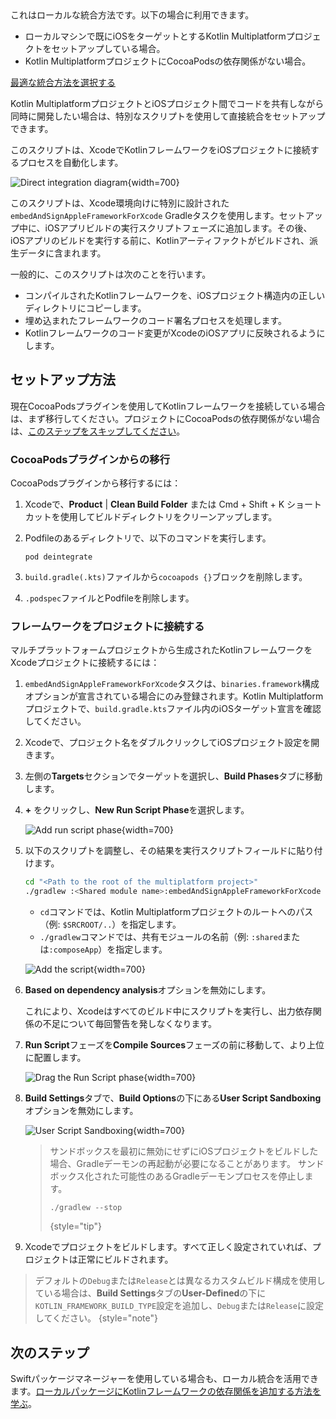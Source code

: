 [//]: # (title: 直接統合)

<tldr>
   これはローカルな統合方法です。以下の場合に利用できます。<br/>

   * ローカルマシンで既にiOSをターゲットとするKotlin Multiplatformプロジェクトをセットアップしている場合。
   * Kotlin MultiplatformプロジェクトにCocoaPodsの依存関係がない場合。<br/>

   [最適な統合方法を選択する](multiplatform-ios-integration-overview.md)
</tldr>

Kotlin MultiplatformプロジェクトとiOSプロジェクト間でコードを共有しながら同時に開発したい場合は、特別なスクリプトを使用して直接統合をセットアップできます。

このスクリプトは、XcodeでKotlinフレームワークをiOSプロジェクトに接続するプロセスを自動化します。

![Direct integration diagram](direct-integration-scheme.svg){width=700}

このスクリプトは、Xcode環境向けに特別に設計された`embedAndSignAppleFrameworkForXcode` Gradleタスクを使用します。セットアップ中に、iOSアプリビルドの実行スクリプトフェーズに追加します。その後、iOSアプリのビルドを実行する前に、Kotlinアーティファクトがビルドされ、派生データに含まれます。

一般的に、このスクリプトは次のことを行います。

* コンパイルされたKotlinフレームワークを、iOSプロジェクト構造内の正しいディレクトリにコピーします。
* 埋め込まれたフレームワークのコード署名プロセスを処理します。
* Kotlinフレームワークのコード変更がXcodeのiOSアプリに反映されるようにします。

## セットアップ方法

現在CocoaPodsプラグインを使用してKotlinフレームワークを接続している場合は、まず移行してください。プロジェクトにCocoaPodsの依存関係がない場合は、[このステップをスキップしてください](#connect-the-framework-to-your-project)。

### CocoaPodsプラグインからの移行

CocoaPodsプラグインから移行するには：

1. Xcodeで、**Product** | **Clean Build Folder** または <shortcut>Cmd + Shift + K</shortcut> ショートカットを使用してビルドディレクトリをクリーンアップします。
2. Podfileのあるディレクトリで、以下のコマンドを実行します。

    ```none
   pod deintegrate
   ```

3. `build.gradle(.kts)`ファイルから`cocoapods {}`ブロックを削除します。
4. `.podspec`ファイルとPodfileを削除します。

### フレームワークをプロジェクトに接続する

マルチプラットフォームプロジェクトから生成されたKotlinフレームワークをXcodeプロジェクトに接続するには：

1. `embedAndSignAppleFrameworkForXcode`タスクは、`binaries.framework`構成オプションが宣言されている場合にのみ登録されます。Kotlin Multiplatformプロジェクトで、`build.gradle.kts`ファイル内のiOSターゲット宣言を確認してください。
2. Xcodeで、プロジェクト名をダブルクリックしてiOSプロジェクト設定を開きます。
3. 左側の**Targets**セクションでターゲットを選択し、**Build Phases**タブに移動します。
4. **+** をクリックし、**New Run Script Phase**を選択します。

   ![Add run script phase](xcode-run-script-phase-1.png){width=700}

5. 以下のスクリプトを調整し、その結果を実行スクリプトフィールドに貼り付けます。

   ```bash
   cd "<Path to the root of the multiplatform project>"
   ./gradlew :<Shared module name>:embedAndSignAppleFrameworkForXcode 
   ```

   * `cd`コマンドでは、Kotlin Multiplatformプロジェクトのルートへのパス（例: `$SRCROOT/..`）を指定します。
   * `./gradlew`コマンドでは、共有モジュールの名前（例: `:shared`または`:composeApp`）を指定します。

   ![Add the script](xcode-run-script-phase-2.png){width=700}

6. **Based on dependency analysis**オプションを無効にします。

   これにより、Xcodeはすべてのビルド中にスクリプトを実行し、出力依存関係の不足について毎回警告を発しなくなります。
7. **Run Script**フェーズを**Compile Sources**フェーズの前に移動して、より上位に配置します。

   ![Drag the Run Script phase](xcode-run-script-phase-3.png){width=700}

8. **Build Settings**タブで、**Build Options**の下にある**User Script Sandboxing**オプションを無効にします。

   ![User Script Sandboxing](disable-sandboxing-in-xcode-project-settings.png){width=700}

   > サンドボックスを最初に無効にせずにiOSプロジェクトをビルドした場合、Gradleデーモンの再起動が必要になることがあります。
   > サンドボックス化された可能性のあるGradleデーモンプロセスを停止します。
   > ```shell
   > ./gradlew --stop
   > ```
   >
   > {style="tip"}

9. Xcodeでプロジェクトをビルドします。すべて正しく設定されていれば、プロジェクトは正常にビルドされます。

> デフォルトの`Debug`または`Release`とは異なるカスタムビルド構成を使用している場合は、**Build Settings**タブの**User-Defined**の下に`KOTLIN_FRAMEWORK_BUILD_TYPE`設定を追加し、`Debug`または`Release`に設定してください。
> {style="note"}

## 次のステップ

Swiftパッケージマネージャーを使用している場合も、ローカル統合を活用できます。[ローカルパッケージにKotlinフレームワークの依存関係を追加する方法を学ぶ](multiplatform-spm-local-integration.md)。